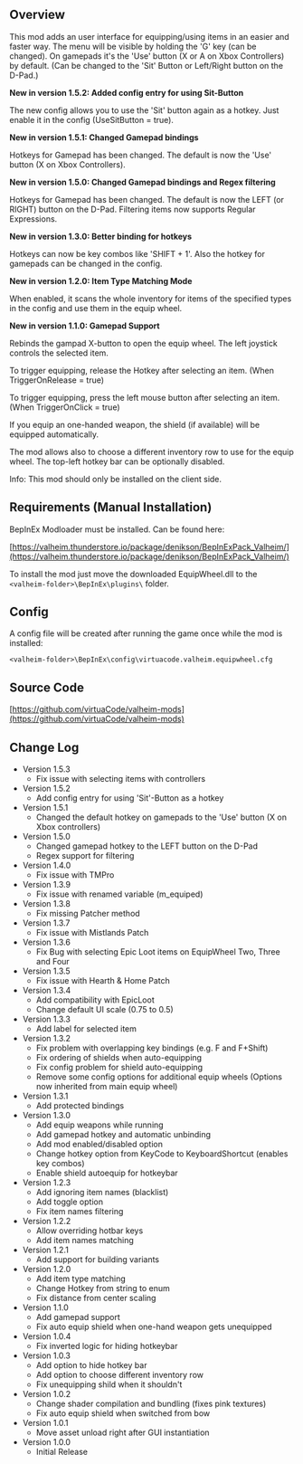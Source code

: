 ## Overview

This mod adds an user interface for equipping/using items in an easier and faster way. The menu will be visible by holding the 'G' key (can be changed). On gamepads it's the 'Use' button (X or A on Xbox Controllers) by default. (Can be changed to the 'Sit' Button or Left/Right button on the D-Pad.)

**New in version 1.5.2: Added config entry for using Sit-Button**

The new config allows you to use the 'Sit' button again as a hotkey. Just enable it in the config (UseSitButton = true). 

**New in version 1.5.1: Changed Gamepad bindings**

Hotkeys for Gamepad has been changed. The default is now the 'Use' button (X on Xbox Controllers). 

**New in version 1.5.0: Changed Gamepad bindings and Regex filtering**

Hotkeys for Gamepad has been changed. The default is now the LEFT (or RIGHT) button on the D-Pad. 
Filtering items now supports Regular Expressions.

**New in version 1.3.0: Better binding for hotkeys**

Hotkeys can now be key combos like 'SHIFT + 1'. Also the hotkey for gamepads can be changed in the config.

**New in version 1.2.0: Item Type Matching Mode**

When enabled, it scans the whole inventory for items of the specified types in the config and use them in the equip wheel.

**New in version 1.1.0: Gamepad Support**

Rebinds the gampad X-button to open the equip wheel. The left joystick controls the selected item.


To trigger equipping, release the Hotkey after selecting an item. (When TriggerOnRelease = true)

To trigger equipping, press the left mouse button after selecting an item. (When TriggerOnClick = true)

If you equip an one-handed weapon, the shield (if available) will be equipped automatically. 

The mod allows also to choose a different inventory row to use for the equip wheel.
The top-left hotkey bar can be optionally disabled.

Info: This mod should only be installed on the client side.


## Requirements (Manual Installation)

BepInEx Modloader must be installed. Can be found here:

[https://valheim.thunderstore.io/package/denikson/BepInExPack_Valheim/](https://valheim.thunderstore.io/package/denikson/BepInExPack_Valheim/)

To install the mod just move the downloaded EquipWheel.dll to the `<valheim-folder>\BepInEx\plugins\` folder.


## Config

A config file will be created after running the game once while the mod is installed:

`<valheim-folder>\BepInEx\config\virtuacode.valheim.equipwheel.cfg`

## Source Code

[https://github.com/virtuaCode/valheim-mods](https://github.com/virtuaCode/valheim-mods)

## Change Log

- Version 1.5.3
    - Fix issue with selecting items with controllers
- Version 1.5.2
    - Add config entry for using 'Sit'-Button as a hotkey
- Version 1.5.1
    - Changed the default hotkey on gamepads to the 'Use' button (X on Xbox controllers)
- Version 1.5.0
    - Changed gamepad hotkey to the LEFT button on the D-Pad
    - Regex support for filtering
- Version 1.4.0
    - Fix issue with TMPro
- Version 1.3.9
    - Fix issue with renamed variable (m_equiped)
- Version 1.3.8
    - Fix missing Patcher method
- Version 1.3.7
    - Fix issue with Mistlands Patch
- Version 1.3.6
    - Fix Bug with selecting Epic Loot items on EquipWheel Two, Three and Four
- Version 1.3.5
    - Fix issue with Hearth & Home Patch
- Version 1.3.4
    - Add compatibility with EpicLoot
    - Change default UI scale (0.75 to 0.5)
- Version 1.3.3
    - Add label for selected item
- Version 1.3.2
    - Fix problem with overlapping key bindings (e.g. F and F+Shift)
    - Fix ordering of shields when auto-equipping
    - Fix config problem for shield auto-equipping
    - Remove some config options for additional equip wheels (Options now inherited from main equip wheel)
- Version 1.3.1
    - Add protected bindings
- Version 1.3.0
    - Add equip weapons while running
    - Add gamepad hotkey and automatic unbinding
    - Add mod enabled/disabled option
    - Change hotkey option from KeyCode to KeyboardShortcut (enables key combos)
    - Enable shield autoequip for hotkeybar
- Version 1.2.3
    - Add ignoring item names (blacklist)
    - Add toggle option
    - Fix item names filtering
- Version 1.2.2
    - Allow overriding hotbar keys
    - Add item names matching
- Version 1.2.1
    - Add support for building variants
- Version 1.2.0
    - Add item type matching
    - Change Hotkey from string to enum
    - Fix distance from center scaling
- Version 1.1.0
    - Add gamepad support
    - Fix auto equip shield when one-hand weapon gets unequipped
- Version 1.0.4
    - Fix inverted logic for hiding hotkeybar
- Version 1.0.3
    - Add option to hide hotkey bar
    - Add option to choose different inventory row
    - Fix unequipping shild when it shouldn't
- Version 1.0.2
    - Change shader compilation and bundling (fixes pink textures)
    - Fix auto equip shield when switched from bow
- Version 1.0.1
    - Move asset unload right after GUI instantiation
- Version 1.0.0
    - Initial Release

